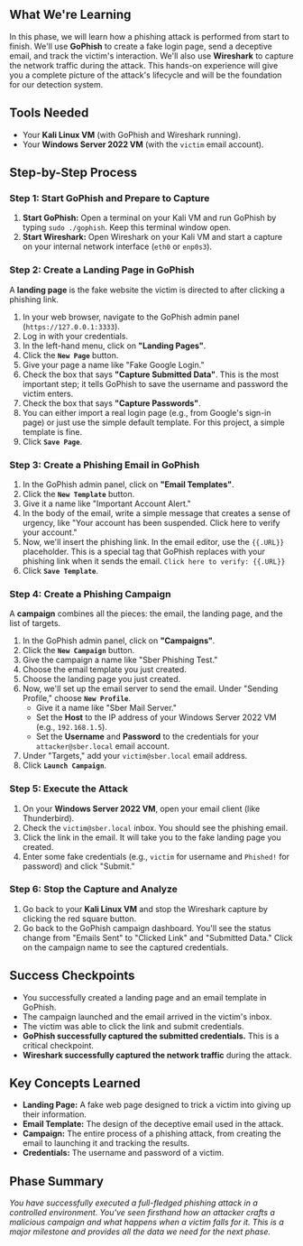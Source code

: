 ## What We're Learning

In this phase, we will learn how a phishing attack is performed from start to finish. We'll use **GoPhish** to create a fake login page, send a deceptive email, and track the victim's interaction. We'll also use **Wireshark** to capture the network traffic during the attack. This hands-on experience will give you a complete picture of the attack's lifecycle and will be the foundation for our detection system.


## Tools Needed

- Your **Kali Linux VM** (with GoPhish and Wireshark running).
- Your **Windows Server 2022 VM** (with the `victim` email account).


## Step-by-Step Process

### **Step 1: Start GoPhish and Prepare to Capture**

1. **Start GoPhish:** Open a terminal on your Kali VM and run GoPhish by typing `sudo ./gophish`. Keep this terminal window open.
2. **Start Wireshark:** Open Wireshark on your Kali VM and start a capture on your internal network interface (`eth0` or `enp0s3`).

### **Step 2: Create a Landing Page in GoPhish**

A **landing page** is the fake website the victim is directed to after clicking a phishing link.

1. In your web browser, navigate to the GoPhish admin panel (`https://127.0.0.1:3333`).
2. Log in with your credentials.
3. In the left-hand menu, click on **"Landing Pages"**.
4. Click the **`New Page`** button.
5. Give your page a name like "Fake Google Login."
6. Check the box that says **"Capture Submitted Data"**. This is the most important step; it tells GoPhish to save the username and password the victim enters.
7. Check the box that says **"Capture Passwords"**.
8. You can either import a real login page (e.g., from Google's sign-in page) or just use the simple default template. For this project, a simple template is fine.
9. Click **`Save Page`**.

### **Step 3: Create a Phishing Email in GoPhish**

1. In the GoPhish admin panel, click on **"Email Templates"**.
2. Click the **`New Template`** button.
3. Give it a name like "Important Account Alert."
4. In the body of the email, write a simple message that creates a sense of urgency, like "Your account has been suspended. Click here to verify your account."
5. Now, we'll insert the phishing link. In the email editor, use the `{{.URL}}` placeholder. This is a special tag that GoPhish replaces with your phishing link when it sends the email.
`Click here to verify: {{.URL}}`
6. Click **`Save Template`**.

### **Step 4: Create a Phishing Campaign**

A **campaign** combines all the pieces: the email, the landing page, and the list of targets.

1. In the GoPhish admin panel, click on **"Campaigns"**.
2. Click the **`New Campaign`** button.
3. Give the campaign a name like "Sber Phishing Test."
4. Choose the email template you just created.
5. Choose the landing page you just created.
6. Now, we'll set up the email server to send the email. Under "Sending Profile," choose **`New Profile`**.
    - Give it a name like "Sber Mail Server."
    - Set the **Host** to the IP address of your Windows Server 2022 VM (e.g., `192.168.1.5`).
    - Set the **Username** and **Password** to the credentials for your `attacker@sber.local` email account.
7. Under "Targets," add your `victim@sber.local` email address.
8. Click **`Launch Campaign`**.

### **Step 5: Execute the Attack**

1. On your **Windows Server 2022 VM**, open your email client (like Thunderbird).
2. Check the `victim@sber.local` inbox. You should see the phishing email.
3. Click the link in the email. It will take you to the fake landing page you created.
4. Enter some fake credentials (e.g., `victim` for username and `Phished!` for password) and click "Submit."

### **Step 6: Stop the Capture and Analyze**

1. Go back to your **Kali Linux VM** and stop the Wireshark capture by clicking the red square button.
2. Go back to the GoPhish campaign dashboard. You'll see the status change from "Emails Sent" to "Clicked Link" and "Submitted Data." Click on the campaign name to see the captured credentials.

## Success Checkpoints

- You successfully created a landing page and an email template in GoPhish.
- The campaign launched and the email arrived in the victim's inbox.
- The victim was able to click the link and submit credentials.
- **GoPhish successfully captured the submitted credentials.** This is a critical checkpoint.
- **Wireshark successfully captured the network traffic** during the attack.

## Key Concepts Learned

- **Landing Page:** A fake web page designed to trick a victim into giving up their information.
- **Email Template:** The design of the deceptive email used in the attack.
- **Campaign:** The entire process of a phishing attack, from creating the email to launching it and tracking the results.
- **Credentials:** The username and password of a victim.

## Phase Summary

*You have successfully executed a full-fledged phishing attack in a controlled environment. You've seen firsthand how an attacker crafts a malicious campaign and what happens when a victim falls for it. This is a major milestone and provides all the data we need for the next phase.*
